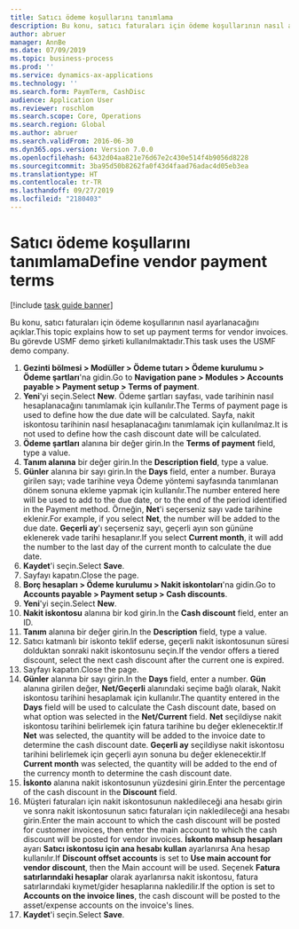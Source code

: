 ```yaml
---
title: Satıcı ödeme koşullarını tanımlama
description: Bu konu, satıcı faturaları için ödeme koşullarının nasıl ayarlanacağını açıklar.
author: abruer
manager: AnnBe
ms.date: 07/09/2019
ms.topic: business-process
ms.prod: ''
ms.service: dynamics-ax-applications
ms.technology: ''
ms.search.form: PaymTerm, CashDisc
audience: Application User
ms.reviewer: roschlom
ms.search.scope: Core, Operations
ms.search.region: Global
ms.author: abruer
ms.search.validFrom: 2016-06-30
ms.dyn365.ops.version: Version 7.0.0
ms.openlocfilehash: 6432d04aa821e76d67e2c430e514f4b9056d8228
ms.sourcegitcommit: 3ba95d50b8262fa0f43d4faad76adac4d05eb3ea
ms.translationtype: HT
ms.contentlocale: tr-TR
ms.lasthandoff: 09/27/2019
ms.locfileid: "2180403"
---
```

# <a name="define-vendor-payment-terms"></a><span data-ttu-id="a8c5c-103">Satıcı ödeme koşullarını tanımlama</span><span class="sxs-lookup"><span data-stu-id="a8c5c-103">Define vendor payment terms</span></span>

[!include [task guide banner](../../includes/task-guide-banner.md)]

<span data-ttu-id="a8c5c-104">Bu konu, satıcı faturaları için ödeme koşullarının nasıl ayarlanacağını açıklar.</span><span class="sxs-lookup"><span data-stu-id="a8c5c-104">This topic explains how to set up payment terms for vendor invoices.</span></span> <span data-ttu-id="a8c5c-105">Bu görevde USMF demo şirketi kullanılmaktadır.</span><span class="sxs-lookup"><span data-stu-id="a8c5c-105">This task uses the USMF demo company.</span></span>

1. <span data-ttu-id="a8c5c-106">**Gezinti bölmesi > Modüller > Ödeme tutarı > Ödeme kurulumu > Ödeme şartları**'na gidin.</span><span class="sxs-lookup"><span data-stu-id="a8c5c-106">Go to **Navigation pane > Modules > Accounts payable > Payment setup > Terms of payment**.</span></span>
2. <span data-ttu-id="a8c5c-107">**Yeni**'yi seçin.</span><span class="sxs-lookup"><span data-stu-id="a8c5c-107">Select **New**.</span></span> <span data-ttu-id="a8c5c-108">Ödeme şartları sayfası, vade tarihinin nasıl hesaplanacağını tanımlamak için kullanılır.</span><span class="sxs-lookup"><span data-stu-id="a8c5c-108">The Terms of payment page is used to define how the due date will be calculated.</span></span> <span data-ttu-id="a8c5c-109">Sayfa, nakit iskontosu tarihinin nasıl hesaplanacağını tanımlamak için kullanılmaz.</span><span class="sxs-lookup"><span data-stu-id="a8c5c-109">It is not used to define how the cash discount date will be calculated.</span></span>  
3. <span data-ttu-id="a8c5c-110">**Ödeme şartları** alanına bir değer girin.</span><span class="sxs-lookup"><span data-stu-id="a8c5c-110">In the **Terms of payment** field, type a value.</span></span>
4. <span data-ttu-id="a8c5c-111">**Tanım alanına** bir değer girin.</span><span class="sxs-lookup"><span data-stu-id="a8c5c-111">In the **Description field**, type a value.</span></span>
5. <span data-ttu-id="a8c5c-112">**Günler** alanına bir sayı girin.</span><span class="sxs-lookup"><span data-stu-id="a8c5c-112">In the **Days** field, enter a number.</span></span> <span data-ttu-id="a8c5c-113">Buraya girilen sayı; vade tarihine veya Ödeme yöntemi sayfasında tanımlanan dönem sonuna ekleme yapmak için kullanılır.</span><span class="sxs-lookup"><span data-stu-id="a8c5c-113">The number entered here will be used to add to the due date, or to the end of the period identified in the Payment method.</span></span> <span data-ttu-id="a8c5c-114">Örneğin, **Net**'i seçerseniz sayı vade tarihine eklenir.</span><span class="sxs-lookup"><span data-stu-id="a8c5c-114">For example, if you select **Net**, the number will be added to the due date.</span></span> <span data-ttu-id="a8c5c-115">**Geçerli ay**'ı seçerseniz sayı, geçerli ayın son gününe eklenerek vade tarihi hesaplanır.</span><span class="sxs-lookup"><span data-stu-id="a8c5c-115">If you select **Current month**, it will add the number to the last day of the current month to calculate the due date.</span></span>  
6. <span data-ttu-id="a8c5c-116">**Kaydet**'i seçin.</span><span class="sxs-lookup"><span data-stu-id="a8c5c-116">Select **Save**.</span></span>
7. <span data-ttu-id="a8c5c-117">Sayfayı kapatın.</span><span class="sxs-lookup"><span data-stu-id="a8c5c-117">Close the page.</span></span>
8. <span data-ttu-id="a8c5c-118">**Borç hesapları > Ödeme kurulumu > Nakit iskontoları**'na gidin.</span><span class="sxs-lookup"><span data-stu-id="a8c5c-118">Go to **Accounts payable > Payment setup > Cash discounts**.</span></span>
9. <span data-ttu-id="a8c5c-119">**Yeni**'yi seçin.</span><span class="sxs-lookup"><span data-stu-id="a8c5c-119">Select **New**.</span></span>
10. <span data-ttu-id="a8c5c-120">**Nakit iskontosu** alanına bir kod girin.</span><span class="sxs-lookup"><span data-stu-id="a8c5c-120">In the **Cash discount** field, enter an ID.</span></span>
11. <span data-ttu-id="a8c5c-121">**Tanım** alanına bir değer girin.</span><span class="sxs-lookup"><span data-stu-id="a8c5c-121">In the **Description** field, type a value.</span></span>
12. <span data-ttu-id="a8c5c-122">Satıcı katmanlı bir iskonto teklif ederse, geçerli nakit iskontosunun süresi dolduktan sonraki nakit iskontosunu seçin.</span><span class="sxs-lookup"><span data-stu-id="a8c5c-122">If the vendor offers a tiered discount, select the next cash discount after the current one is expired.</span></span>
13. <span data-ttu-id="a8c5c-123">Sayfayı kapatın.</span><span class="sxs-lookup"><span data-stu-id="a8c5c-123">Close the page.</span></span>
14. <span data-ttu-id="a8c5c-124">**Günler** alanına bir sayı girin.</span><span class="sxs-lookup"><span data-stu-id="a8c5c-124">In the **Days** field, enter a number.</span></span> <span data-ttu-id="a8c5c-125">**Gün** alanına girilen değer, **Net/Geçerli** alanındaki seçime bağlı olarak, Nakit iskontosu tarihini hesaplamak için kullanılır.</span><span class="sxs-lookup"><span data-stu-id="a8c5c-125">The quantity entered in the **Days** field will be used to calculate the Cash discount date, based on what option was selected in the **Net/Current** field.</span></span> <span data-ttu-id="a8c5c-126">**Net** seçildiyse nakit iskontosu tarihini belirlemek için fatura tarihine bu değer eklenecektir.</span><span class="sxs-lookup"><span data-stu-id="a8c5c-126">If **Net** was selected, the quantity will be added to the invoice date to determine the cash discount date.</span></span> <span data-ttu-id="a8c5c-127">**Geçerli ay** seçildiyse nakit iskontosu tarihini belirlemek için geçerli ayın sonuna bu değer eklenecektir.</span><span class="sxs-lookup"><span data-stu-id="a8c5c-127">If **Current month** was selected, the quantity will be added to the end of the currency month to determine the cash discount date.</span></span>  
15. <span data-ttu-id="a8c5c-128">**İskonto** alanına nakit iskontosunun yüzdesini girin.</span><span class="sxs-lookup"><span data-stu-id="a8c5c-128">Enter the percentage of the cash discount in the **Discount** field.</span></span> 
16. <span data-ttu-id="a8c5c-129">Müşteri faturaları için nakit iskontosunun nakledileceği ana hesabı girin ve sonra nakit iskontosunun satıcı faturaları için nakledileceği ana hesabı girin.</span><span class="sxs-lookup"><span data-stu-id="a8c5c-129">Enter the main account to which the cash discount will be posted for customer invoices, then enter the main account to which the cash discount will be posted for vendor invoices.</span></span> <span data-ttu-id="a8c5c-130">**İskonto mahsup hesapları** ayarı **Satıcı iskontosu için ana hesabı kullan** ayarlanırsa Ana hesap kullanılır.</span><span class="sxs-lookup"><span data-stu-id="a8c5c-130">If **Discount offset accounts** is set to **Use main account for vendor discount**, then the Main account will be used.</span></span> <span data-ttu-id="a8c5c-131">Seçenek **Fatura satırlarındaki hesaplar** olarak ayarlanırsa nakit iskontosu, fatura satırlarındaki kıymet/gider hesaplarına nakledilir.</span><span class="sxs-lookup"><span data-stu-id="a8c5c-131">If the option is set to **Accounts on the invoice lines**, the cash discount will be posted to the asset/expense accounts on the invoice's lines.</span></span>  
17. <span data-ttu-id="a8c5c-132">**Kaydet**'i seçin.</span><span class="sxs-lookup"><span data-stu-id="a8c5c-132">Select **Save**.</span></span>

